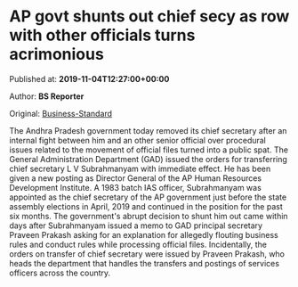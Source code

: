 
# AP govt shunts out chief secy as row with other officials turns acrimonious

Published at: **2019-11-04T12:27:00+00:00**

Author: **BS Reporter**

Original: [Business-Standard](https://www.business-standard.com/article/economy-policy/ap-govt-shunts-out-chief-secy-as-row-with-other-officials-turns-acrimonious-119110401084_1.html)

The Andhra Pradesh government today removed its chief secretary after an internal fight between him and an other senior official over procedural issues related to the movement of official files turned into a public spat.
The General Administration Department (GAD) issued the orders for transferring chief secretary L V Subrahmanyam with immediate effect. He has been given a new posting as Director General of the AP Human Resources Development Institute.
A 1983 batch IAS officer, Subrahmanyam was appointed as the chief secretary of the AP government just before the state assembly elections in April, 2019 and continued in the position for the past six months.
The government's abrupt decision to shunt him out came within days after Subrahmanyam issued a memo to GAD principal secretary Praveen Prakash asking for an explanation for allegedly flouting business rules and conduct rules while processing official files.
Incidentally, the orders on transfer of chief secretary were issued by Praveen Prakash, who heads the department that handles the transfers and postings of services officers across the country.
